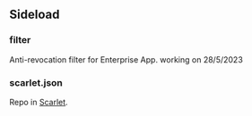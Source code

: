 ## Sideload
### filter
Anti-revocation filter for Enterprise App. working on 28/5/2023

### scarlet.json
Repo in [Scarlet](https://usescarlet.com).
